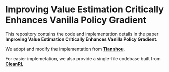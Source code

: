 # Improving Value Estimation Critically Enhances Vanilla Policy Gradient

This repository contains the code and implementation details in the paper **Improving Value Estimation Critically Enhances Vanilla Policy Gradient**.

We adopt and modify the implementation from **[Tianshou](https://github.com/thu-ml/tianshou)**.

For easier implemetation, we also provide a single-file codebase built from **[CleanRL](https://github.com/vwxyzjn/cleanrl)**
